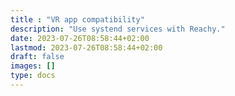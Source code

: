 ```yaml
---
title : "VR app compatibility"
description: "Use systend services with Reachy."
date: 2023-07-26T08:58:44+02:00
lastmod: 2023-07-26T08:58:44+02:00
draft: false
images: []
type: docs
---
```

